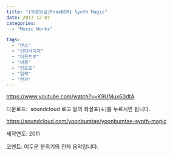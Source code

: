 ```yaml
---
title: "[무료브금/FreeBGM] Synth Magic"
date: 2017-12-07
categories: 
  - "Music Works"

tags: 
  - "댄스"
  - "신디사이저"
  - "아웃트로"
  - "어둠"
  - "인트로"
  - "일렉"
  - "전자"
---
```


https://www.youtube.com/watch?v=K9UMux63dtA

다운로드:  soundcloud 로고 밑의 화살표(↓)를 누르시면 됩니다.

https://soundcloud.com/yoonbumtae/yoonbumtae-synth-magic

제작연도: 2011

코멘트: 어두운 분위기의 전자 음악입니다.
